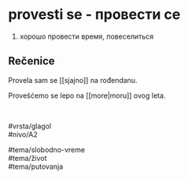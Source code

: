 # provesti se - провести се

1. хорошо провести время, повеселиться

## Rečenice

Provela sam se [[sjajno]] na rođendanu.

Provešćemo se lepo na [[more|moru]] ovog leta.

<br>

#vrsta/glagol  
#nivo/A2  

#tema/slobodno-vreme  
#tema/život  
#tema/putovanja  
